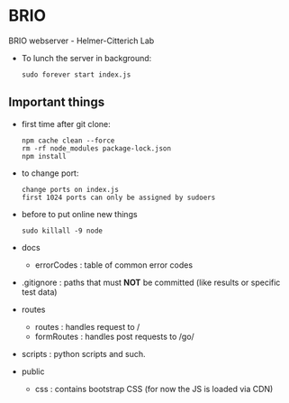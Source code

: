 # BRIO
BRIO webserver - Helmer-Citterich Lab

* To lunch the server in background: 
	```
	sudo forever start index.js 
	```
	
## Important things

* first time after git clone:
	```
 	npm cache clean --force
	rm -rf node_modules package-lock.json
	npm install
 	```


* to change port:
	```
	change ports on index.js
	first 1024 ports can only be assigned by sudoers
	```
 	

* before to put online new things
  
	```sudo killall -9 node```


* docs
	* errorCodes : table of common error codes

* .gitignore : paths that must **NOT** be committed (like results or specific test data)

* routes
	* routes : handles request to / 
	* formRoutes : handles post requests to /go/

* scripts : python scripts and such. 

* public
	* css : contains bootstrap CSS (for now the JS is loaded via CDN)
